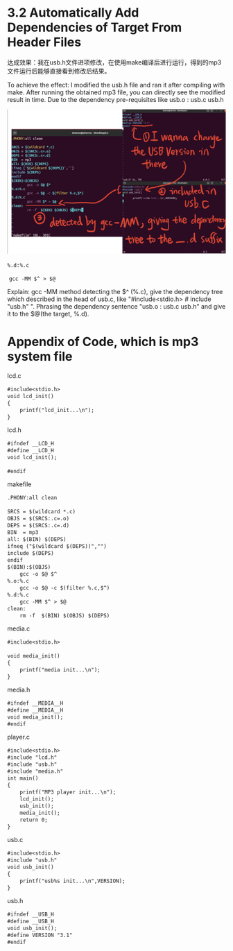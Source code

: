 # 3.2  Automatically Add Dependencies of Target From Header Files

达成效果：我在usb.h文件进项修改，在使用make编译后进行运行，得到的mp3文件运行后能够直接看到修改后结果。

To achieve the effect: I modified the usb.h file and ran it after compiling with make. After running the obtained mp3 file, you can directly see the modified result in time. Due to the dependency pre-requisites like usb.o : usb.c usb.h

![1](https://github.com/knightsummon/Makefile/blob/master/3.2%20Automatically%20Add%20Dependencies%20of%20Target%20From%20Header%20Files.assets/1.jpg)

`%.d:%.c`

​	`gcc -MM $^ > $@`

Explain: gcc -MM method detecting the $^ (%.c), give the dependency tree which described in the head of usb.c, like "#include<stdio.h> # include "usb.h" ". Phrasing the dependency sentence "usb.o : usb.c usb.h" and give it to the  $@(the target, %.d).

# Appendix of Code, which is mp3 system file

lcd.c

```
#include<stdio.h>
void lcd_init()
{
	printf("lcd_init...\n");
}
```

lcd.h

```
#ifndef __LCD_H
#define __LCD_H
void lcd_init();

#endif
```

makefile

```
.PHONY:all clean

SRCS = $(wildcard *.c)
OBJS = $(SRCS:.c=.o)
DEPS = $(SRCS:.c=.d)
BIN  = mp3
all: $(BIN) $(DEPS)
ifneq ("$(wildcard $(DEPS))","")	
include $(DEPS)
endif
$(BIN):$(OBJS)
	gcc -o $@ $^
%.o:%.c
	gcc -o $@ -c $(filter %.c,$^)
%.d:%.c
	gcc -MM $^ > $@
clean:
	rm -f  $(BIN) $(OBJS) $(DEPS)

```

media.c

```
#include<stdio.h>

void media_init()
{
	printf("media init...\n");
}

```

media.h

```
#ifndef __MEDIA__H
#define __MEDIA__H
void media_init();
#endif
```

player.c

```
#include<stdio.h>
#include "lcd.h"
#include "usb.h"
#include "media.h"
int main()
{
	printf("MP3 player init...\n");
	lcd_init();
	usb_init();
	media_init();
	return 0;
}

```

usb.c

```
#include<stdio.h>
#include "usb.h"
void usb_init()
{
	printf("usb%s init...\n",VERSION);
}

```

usb.h

```
#ifndef __USB_H
#define __USB_H
void usb_init();
#define VERSION "3.1"
#endif

```


